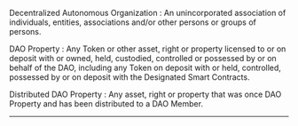 Decentralized Autonomous Organization
: An unincorporated association of individuals, entities, associations and/or other persons or groups of persons.

DAO Property
: Any Token or other asset, right or property licensed to or on deposit with or owned, held, custodied, controlled or possessed by or on behalf of the DAO, including any Token on deposit with or held, controlled, possessed by or on deposit with the Designated Smart Contracts.

Distributed DAO Property
: Any asset, right or property that was once DAO Property and has been distributed to a DAO Member.

  ---